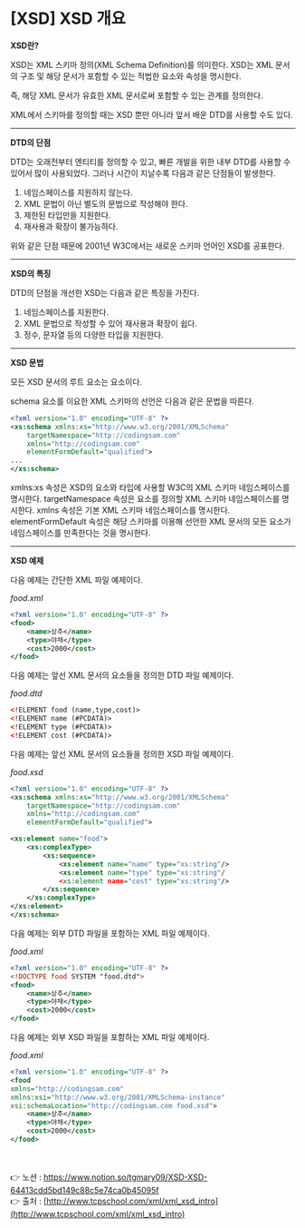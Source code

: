 # [XSD] XSD 개요

**XSD란?**

XSD는 XML 스키마 정의(XML Schema Definition)를 의미한다. 
XSD는 XML 문서의 구조 및 해당 문서가 포함할 수 있는 적법한 요소와 속성을 명시한다. 

즉, 해당 XML 문서가 유효한 XML 문서로써 포함할 수 있는 관계를 정의한다.

XML에서 스키마를 정의할 때는 XSD 뿐만 아니라 앞서 배운 DTD를 사용할 수도 있다.

---

**DTD의 단점**

DTD는 오래전부터 엔티티를 정의할 수 있고, 빠른 개발을 위한 내부 DTD를 사용할 수 있어서 
많이 사용되었다. 그러나 시간이 지날수록 다음과 같은 단점들이 발생한다.

1. 네임스페이스를 지원하지 않는다.
2. XML 문법이 아닌 별도의 문법으로 작성해야 한다.
3. 제한된 타입만을 지원한다.
4. 재사용과 확장이 불가능하다.

위와 같은 단점 때문에 2001년 W3C에서는 새로운 스키마 언어인 XSD를 공표한다.

---

**XSD의 특징**

DTD의 단점을 개선한 XSD는 다음과 같은 특징을 가진다.

1. 네임스페이스를 지원한다.
2. XML 문법으로 작성할 수 있어 재사용과 확장이 쉽다.
3. 정수, 문자열 등의 다양한 타입을 지원한다.

---

**XSD 문법**

모든 XSD 문서의 루트 요소는 <schema> 요소이다.

schema 요소를 이요한 XML 스키마의 선언은 다음과 같은 문법을 따른다.

```xml
<?xml version="1.0" encoding="UTF-8" ?>
<xs:schema xmlns:xs="http://www.w3.org/2001/XMLSchema"
    targetNamespace="http://codingsam.com"
    xmlns="http://codingsam.com"
    elementFormDefault="qualified">
...
</xs:schema>
```

xmlns:xs 속성은 XSD의 요소와 타입에 사용할 W3C의 XML 스키마 네임스페이스를 명시한다. targetNamespace 속성은 요소를 정의할 XML 스키마 네임스페이스를 명시한다. 
xmlns 속성은 기본 XML 스키마 네임스페이스를 명시한다.
elementFormDefault 속성은 해당 스키마를 이용해 선언한 XML 문서의 모든 요소가 네임스페이스를 만족한다는 것을 명시한다.

---

**XSD 예제**

다음 예제는 간단한 XML 파일 예제이다.

*food.xml*

```xml
<?xml version="1.0" encoding="UTF-8" ?>
<food>
	<name>상추</name>
	<type>야채</type>
	<cost>2000</cost>
</food>
```

다음 예제는 앞선 XML 문서의 요소들을 정의한 DTD 파일 예제이다.

*food.dtd*

```xml
<!ELEMENT food (name,type,cost)>
<!ELEMENT name (#PCDATA)>
<!ELEMENT type (#PCDATA)>
<!ELEMENT cost (#PCDATA)>
```

다음 예제는 앞선 XML 문서의 요소들을 정의한 XSD 파일 예제이다.

*food.xsd*

```xml
<?xml version="1.0" encoding="UTF-8" ?>
<xs:schema xmlns:xs="http://www.w3.org/2001/XMLSchema"
    targetNamespace="http://codingsam.com"
    xmlns="http://codingsam.com"
    elementFormDefault="qualified">

<xs:element name="food">
    <xs:complexType>
        <xs:sequence>
            <xs:element name="name" type="xs:string"/>
            <xs:element name="type" type="xs:string"/
            <xs:element name="cost" type="xs:string"/>
        </xs:sequence>
    </xs:complexType>
</xs:element>
</xs:schema>
```

다음 예제는 외부 DTD 파일을 포함하는 XML 파일 예제이다.

*food.xml*

```xml
<?xml version="1.0" encoding="UTF-8" ?>
<!DOCTYPE food SYSTEM "food.dtd">
<food>
    <name>상추</name>
    <type>야채</type>
    <cost>2000</cost>
</food>
```

다음 예제는 외부 XSD 파일을 포함하는 XML 파일 예제이다.

*food.xml*

```xml
<?xml version="1.0" encoding="UTF-8" ?>
<food
xmlns="http://codingsam.com"
xmlns:xsi="http://www.w3.org/2001/XMLSchema-instance"
xsi:schemaLocation="http://codingsam.com food.xsd">
    <name>상추</name>
    <type>야채</type>
    <cost>2000</cost>
</food>
```

<br><br>
👉 노션 : https://www.notion.so/tgmary09/XSD-XSD-64413cdd5bd149c88c5e74ca0b45095f
<br>
👉 출처 : [http://www.tcpschool.com/xml/xml_xsd_intro](http://www.tcpschool.com/xml/xml_xsd_intro)
